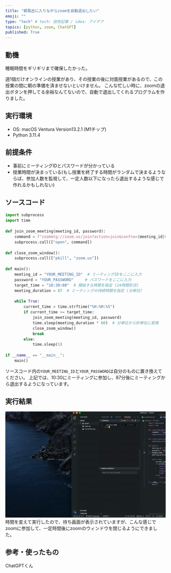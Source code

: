 ```yaml
---
title: "朝風呂に入りながらzoomを自動退出したい"
emoji: ""
type: "tech" # tech: 技術記事 / idea: アイデア
topics: [python, zoom, ChatGPT]
published: True
---
```


## 動機

睡眠時間をギリギリまで確保したかった。

週1個だけオンラインの授業があり、その授業の後に対面授業があるので、この授業の間に朝の準備を済ませないといけません。
こんな忙しい時に、zoomの退出ボタンを押してる余裕なんてないので、自動で退出してくれるプログラムを作りました。


## 実行環境
- OS: macOS Ventura Version13.2.1 (M1チップ)
- Python 3.11.4

## 前提条件
- 事前にミーティングIDとパスワードが分かっている
- 授業時間が決まっている(もし授業を終了する時間がランダムで決まるようならば、参加人数を監視して、一定人数以下になったら退出するような感じで作れるかもしれない)

## ソースコード

```python
import subprocess
import time

def join_zoom_meeting(meeting_id, password):
    command = f"zoommtg://zoom.us/join?action=join&confno={meeting_id}&pwd={password}"
    subprocess.call(["open", command])

def close_zoom_window():
    subprocess.call(["pkill", "zoom.us"])

def main():
    meeting_id = "YOUR_MEETING_ID"  # ミーティングIDをここに入力
    password = "YOUR_PASSWORD"     # パスワードをここに入力
    target_time = "10:30:00"  # 開始する時間を指定 (24時間形式)
    meeting_duration = 87  # ミーティングの持続時間を指定 (分単位)

    while True:
        current_time = time.strftime("%H:%M:%S")
        if current_time >= target_time:
            join_zoom_meeting(meeting_id, password)
            time.sleep(meeting_duration * 60)  # 分単位から秒単位に変換
            close_zoom_window()
            break
        else:
            time.sleep(1)

if __name__ == "__main__":
    main()
```
ソースコード内の`YOUR_MEETING_ID`と`YOUR_PASSWORD`は自分のものに置き換えてください。
上記では、10:30にミーティングに参加し、87分後にミーティングから退出するようになっています。

## 実行結果
![](/images/53ffd07749d0ec/ezgif.gif)
時間を変えて実行したので、待ち画面が表示されていますが、こんな感じでzoomに参加して、一定時間後にzoomのウィンドウを閉じるようにできました。


## 参考・使ったもの
ChatGPTくん